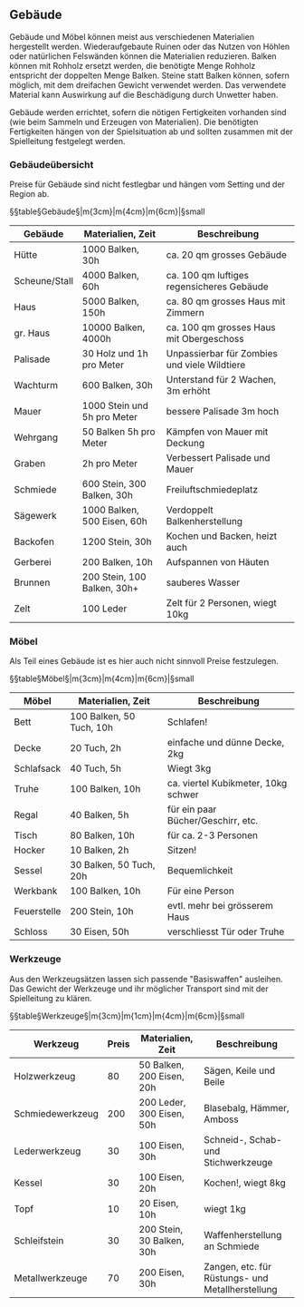 ## Gebäude

Gebäude und Möbel können meist aus verschiedenen Materialien hergestellt werden. Wiederaufgebaute Ruinen oder das
Nutzen von Höhlen oder natürlichen Felswänden können die Materialien reduzieren. Balken können mit Rohholz ersetzt
werden, die benötigte Menge Rohholz entspricht der doppelten Menge Balken. Steine statt Balken können, sofern möglich,
mit dem dreifachen Gewicht verwendet werden. Das verwendete Material kann Auswirkung auf die Beschädigung durch Unwetter
haben.

Gebäude werden errichtet, sofern die nötigen Fertigkeiten vorhanden sind (wie beim Sammeln und Erzeugen von Materialien).
Die benötigten Fertigkeiten hängen von der Spielsituation ab und sollten zusammen mit der Spielleitung festgelegt
werden.

### Gebäudeübersicht

Preise für Gebäude sind nicht festlegbar und hängen vom Setting und der Region ab.

§§table§Gebäude§|m{3cm}|m{4cm}|m{6cm}|§small

| Gebäude | Materialien, Zeit | Beschreibung |
|---------|-------------------|--------------|
| Hütte | 1000 Balken, 30h | ca. 20 qm grosses Gebäude |
| Scheune/Stall | 4000 Balken, 60h | ca. 100 qm luftiges regensicheres Gebäude |
| Haus | 5000 Balken, 150h | ca. 80 qm grosses Haus mit Zimmern |
| gr. Haus | 10000 Balken, 4000h | ca. 100 qm grosses Haus mit Obergeschoss |
| Palisade | 30 Holz und 1h pro Meter | Unpassierbar für Zombies und viele Wildtiere |
| Wachturm | 600 Balken, 30h | Unterstand für 2 Wachen, 3m erhöht |
| Mauer | 1000 Stein und 5h pro Meter | bessere Palisade 3m hoch |
| Wehrgang | 50 Balken 5h pro Meter | Kämpfen von Mauer mit Deckung |
| Graben | 2h pro Meter | Verbessert Palisade und Mauer |
| Schmiede | 600 Stein, 300 Balken, 30h | Freiluftschmiedeplatz |
| Sägewerk | 1000 Balken, 500 Eisen, 60h | Verdoppelt Balkenherstellung |
| Backofen | 1200 Stein, 30h | Kochen und Backen, heizt auch |
| Gerberei | 200 Balken, 10h | Aufspannen von Häuten |
| Brunnen | 200 Stein, 100 Balken, 30h+ | sauberes Wasser |
| Zelt | 100 Leder | Zelt für 2 Personen, wiegt 10kg |

### Möbel

Als Teil eines Gebäude ist es hier auch nicht sinnvoll Preise festzulegen.

§§table§Möbel§|m{3cm}|m{4cm}|m{6cm}|§small

| Möbel | Materialien, Zeit | Beschreibung |
|-------|-------------------|--------------|
| Bett | 100 Balken, 50 Tuch, 10h | Schlafen! |
| Decke | 20 Tuch, 2h | einfache und dünne Decke, 2kg |
| Schlafsack | 40 Tuch, 5h | Wiegt 3kg |
| Truhe | 100 Balken, 10h | ca. viertel Kubikmeter, 10kg schwer |
| Regal | 40 Balken, 5h | für ein paar Bücher/Geschirr, etc. |
| Tisch | 80 Balken, 10h | für ca. 2-3 Personen |
| Hocker | 10 Balken, 2h | Sitzen! |
| Sessel | 30 Balken, 50 Tuch, 20h | Bequemlichkeit |
| Werkbank | 100 Balken, 10h | Für eine Person |
| Feuerstelle | 200 Stein, 10h | evtl. mehr bei grösserem Haus |
| Schloss | 30 Eisen, 50h | verschliesst Tür oder Truhe |

### Werkzeuge

Aus den Werkzeugsätzen lassen sich passende "Basiswaffen" ausleihen. Das Gewicht der Werkzeuge und ihr möglicher
Transport sind mit der Spielleitung zu klären.

§§table§Werkzeuge§|m{3cm}|m{1cm}|m{4cm}|m{6cm}|§small

| Werkzeug | Preis | Materialien, Zeit | Beschreibung |
|----------|-------|-------------------|--------------|
| Holzwerkzeug | 80 | 50 Balken, 200 Eisen, 20h | Sägen, Keile und Beile |
| Schmiedewerkzeug | 200 | 200 Leder, 300 Eisen, 50h | Blasebalg, Hämmer, Amboss |
| Lederwerkzeug | 30 | 100 Eisen, 30h | Schneid-, Schab- und Stichwerkzeuge |
| Kessel | 30 | 100 Eisen, 20h | Kochen!, wiegt 8kg |
| Topf | 10 | 20 Eisen, 10h | wiegt 1kg |
| Schleifstein | 30 | 200 Stein, 30 Balken, 30h | Waffenherstellung an Schmiede |
| Metallwerkzeuge | 70 | 200 Eisen, 30h | Zangen, etc. für Rüstungs- und Metallherstellung |
